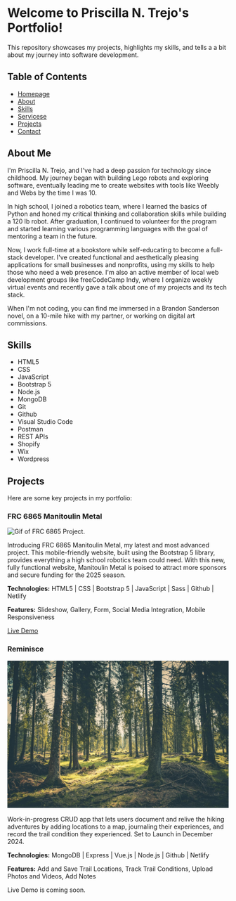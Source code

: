 # Welcome to Priscilla N. Trejo's Portfolio!
This repository showcases my projects, highlights my skills, and tells a a bit about my journey into software development. 

## Table of Contents
- [Homepage](https://priscillatrejo.dev/)
- [About](https://priscillatrejo.dev/#about)
- [Skills](https://priscillatrejo.dev/#skills)
- [Servicese](https://priscillatrejo.dev/#services)
- [Projects](https://priscillatrejo.dev/#projects)
- [Contact](https://priscillatrejo.dev/#contact)

## About Me
I'm Priscilla N. Trejo, and I've had a deep passion for technology since childhood. My journey began with building Lego robots and exploring software, eventually leading me to create websites with tools like Weebly and Webs by the time I was 10.

In high school, I joined a robotics team, where I learned the basics of Python and honed my critical thinking and collaboration skills while building a 120 lb robot. After graduation, I continued to volunteer for the program and started learning various programming languages with the goal of mentoring a team in the future.

Now, I work full-time at a bookstore while self-educating to become a full-stack developer. I've created functional and aesthetically pleasing applications for small businesses and nonprofits, using my skills to help those who need a web presence. I'm also an active member of local web development groups like freeCodeCamp Indy, where I organize weekly virtual events and recently gave a talk about one of my projects and its tech stack.

When I'm not coding, you can find me immersed in a Brandon Sanderson novel, on a 10-mile hike with my partner, or working on digital art commissions.

## Skills
- HTML5
- CSS
- JavaScript
- Bootstrap 5
- Node.js
- MongoDB
- Git
- Github
- Visual Studio Code
- Postman
- REST APIs
- Shopify
- Wix
- Wordpress

## Projects
Here are some key projects in my portfolio:
### FRC 6865 Manitoulin Metal
![Gif of FRC 6865 Project.](https://github.com/CodeWithPris/Priscilla-Trejo-Portfolio/blob/main/images/frc6865.gif)

Introducing FRC 6865 Manitoulin Metal, my latest and most advanced project. This mobile-friendly website, built using the Bootstrap 5 library, provides everything a high school robotics team could need. With this new, fully functional website, Manitoulin Metal is poised to attract more sponsors and secure funding for the 2025 season.

**Technologies:** HTML5 | CSS | Bootstrap 5 | JavaScript | Sass | Github | Netlify

**Features:** Slideshow, Gallery, Form, Social Media Integration, Mobile Responsiveness

[Live Demo](https://frc6865.ca/)

### Reminisce
![Picture of forest.](https://github.com/CodeWithPris/Priscilla-Trejo-Portfolio/blob/main/images/reminisce.jpg)

Work-in-progress CRUD app that lets users document and relive the hiking adventures by adding locations to a map, journaling their experiences, and record the trail condition they experienced. Set to Launch in December 2024. 

**Technologies:** MongoDB | Express | Vue.js | Node.js | Github | Netlify

**Features:** Add and Save Trail Locations, Track Trail Conditions, Upload Photos and Videos, Add Notes

Live Demo is coming soon.
